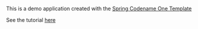 This is a demo application created with the [Spring Codename One Template](https://github.com/shannah/codenameone-spring-template)

See the tutorial [here](https://github.com/shannah/codenameone-spring-template/wiki/Getting-Started-Tutorial)
